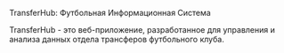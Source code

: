 TransferHub: Футбольная Информационная Система

TransferHub - это веб-приложение, разработанное для управления и анализа данных отдела трансферов футбольного клуба. 
